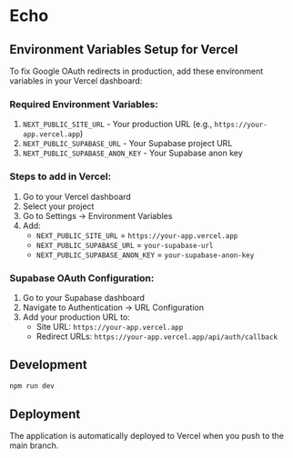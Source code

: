 # Echo

## Environment Variables Setup for Vercel

To fix Google OAuth redirects in production, add these environment variables in your Vercel dashboard:

### Required Environment Variables:

1. `NEXT_PUBLIC_SITE_URL` - Your production URL (e.g., `https://your-app.vercel.app`)
2. `NEXT_PUBLIC_SUPABASE_URL` - Your Supabase project URL
3. `NEXT_PUBLIC_SUPABASE_ANON_KEY` - Your Supabase anon key

### Steps to add in Vercel:

1. Go to your Vercel dashboard
2. Select your project
3. Go to Settings → Environment Variables
4. Add:
    - `NEXT_PUBLIC_SITE_URL` = `https://your-app.vercel.app`
    - `NEXT_PUBLIC_SUPABASE_URL` = `your-supabase-url`
    - `NEXT_PUBLIC_SUPABASE_ANON_KEY` = `your-supabase-anon-key`

### Supabase OAuth Configuration:

1. Go to your Supabase dashboard
2. Navigate to Authentication → URL Configuration
3. Add your production URL to:
    - Site URL: `https://your-app.vercel.app`
    - Redirect URLs: `https://your-app.vercel.app/api/auth/callback`

## Development

```bash
npm run dev
```

## Deployment

The application is automatically deployed to Vercel when you push to the main branch.
